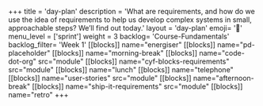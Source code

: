 +++
title = 'day-plan'
description = 'What are requirements, and how do we use the idea of requirements to help us develop complex systems in small, approachable steps? We’ll find out today.'
layout = 'day-plan'
emoji= '📝'
menu_level = ['sprint']
weight = 3
backlog= 'Course-Fundamentals'
backlog_filter= 'Week 1'
[[blocks]]
name="energiser"
[[blocks]]
name="pd-placeholder"
[[blocks]]
name="morning-break"
[[blocks]]
name="code-dot-org"
src="module"
[[blocks]]
name="cyf-blocks-requirements"
src="module"
[[blocks]]
name="lunch"
[[blocks]]
name="telephone"
[[blocks]]
name="user-stories"
src="module"
[[blocks]]
name="afternoon-break"
[[blocks]]
name="ship-it-requirements"
src="module"
[[blocks]]
name="retro"
+++
